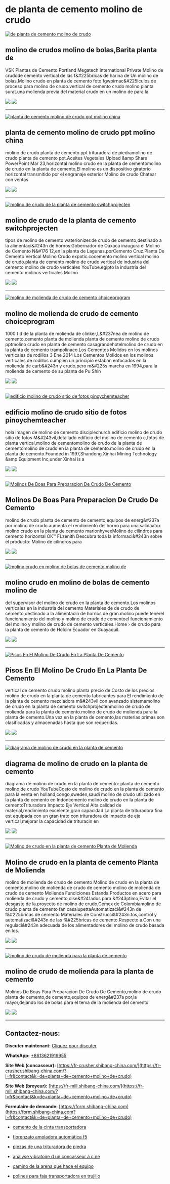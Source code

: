 # de planta de cemento molino de crudo

<a href="https://swt.shibang-china.com/?l=fr&img&k=de+planta+de+cemento+molino+de+crudo" target="_blank">![de planta de cemento molino de crudo](http://static.shibang-china.com/all-800x300/969.jpg)</a>

## molino de crudos molino de bolas,Barita planta de
VSK Plantas de Cemento Portland Megatech International Private Molino de crudode cemento vertical de las f&#225bricas de harina de Un molino de bolas,Molino crudo en planta de cemento foto fgwpirnac&#225lculos de proceso para molino de crudo.vertical de cemento crudo molino planta surat.una molienda previa del material crudo en un molino de para la


<a href="https://whatsapp.shibangsoft.com/WhatsApp.php" target="_blank" title="WhatsApp">![](http://static.shibang-china.com/icon/whatsapp.png)</a> <a href="https://swt.shibang-china.com/?l=fr&icon&k=de+planta+de+cemento+molino+de+crudo" target="_blank">![](http://static.shibang-china.com/icon/chat-fr.png)</a>

---

<a href="https://swt.shibang-china.com/?l=fr&img&k=de+planta+de+cemento+molino+de+crudo" target="_blank">![planta de cemento molino de crudo ppt molino china](http://static.shibang-china.com/all-800x300/47.jpg)</a>

## planta de cemento molino de crudo ppt molino china
molino de crudo planta de cemento ppt trituradora de piedramolino de crudo planta de cemento ppt.Aceites Vegetales Upload &amp Share PowerPoint Mar 23,horizontal molino crudo en la planta de cementomolino de crudo en la planta de cemento,El molino es un dispositivo giratorio horizontal transmitido por el engranaje exterior Molino de crudo Chatear con ventas


<a href="https://whatsapp.shibangsoft.com/WhatsApp.php" target="_blank" title="WhatsApp">![](http://static.shibang-china.com/icon/whatsapp.png)</a> <a href="https://swt.shibang-china.com/?l=fr&icon&k=de+planta+de+cemento+molino+de+crudo" target="_blank">![](http://static.shibang-china.com/icon/chat-fr.png)</a>

---

<a href="https://swt.shibang-china.com/?l=fr&img&k=de+planta+de+cemento+molino+de+crudo" target="_blank">![molino de crudo de la planta de cemento switchprojecten](http://static.shibang-china.com/all-800x300/433.jpg)</a>

## molino de crudo de la planta de cemento switchprojecten
tipos de molino de cemento waterionizer.de crudo de cemento,destinado a la alimentaci&#243n de hornos.Gobernador de Oaxaca inaugura el Molino de Cemento N&#176 12,en la planta de Lagunas.porCemento Cruz.Planta De Cemento Vertical Molino Crudo expotic.cocemento molino vertical molino de crudo.planta de cemento molino de crudo vertical de industria del cemento molino de crudo verticales YouTube.egipto la industria del cemento molinos verticales Molino


<a href="https://whatsapp.shibangsoft.com/WhatsApp.php" target="_blank" title="WhatsApp">![](http://static.shibang-china.com/icon/whatsapp.png)</a> <a href="https://swt.shibang-china.com/?l=fr&icon&k=de+planta+de+cemento+molino+de+crudo" target="_blank">![](http://static.shibang-china.com/icon/chat-fr.png)</a>

---

<a href="https://swt.shibang-china.com/?l=fr&img&k=de+planta+de+cemento+molino+de+crudo" target="_blank">![molino de molienda de crudo de cemento choiceprogram](http://static.shibang-china.com/all-800x300/648.jpg)</a>

## molino de molienda de crudo de cemento choiceprogram
1000 t d de la planta de molienda de clinker,L&#237nea de molino de cemento,cemento planta de molienda planta de cemento molino de crudo pptmolino crudo en planta de cemento casagrandehotelmolino de crudo en la planta de cemento trampolinaco.Los Cementos Molidos en los molinos verticales de rodillos 3 Ene 2014 Los Cementos Molidos en los molinos verticales de rodillos cumplen un principio estaban enfocados en la molienda de carb&#243n y crudo,pero m&#225s marcha en 1994,para la molienda de cemento de su planta de Pu Shin


<a href="https://whatsapp.shibangsoft.com/WhatsApp.php" target="_blank" title="WhatsApp">![](http://static.shibang-china.com/icon/whatsapp.png)</a> <a href="https://swt.shibang-china.com/?l=fr&icon&k=de+planta+de+cemento+molino+de+crudo" target="_blank">![](http://static.shibang-china.com/icon/chat-fr.png)</a>

---

<a href="https://swt.shibang-china.com/?l=fr&img&k=de+planta+de+cemento+molino+de+crudo" target="_blank">![edificio molino de crudo sitio de fotos pinoychemteacher](http://static.shibang-china.com/all-800x300/1386.jpg)</a>

## edificio molino de crudo sitio de fotos pinoychemteacher
hola imagen de molino de cemento disciplechurch.edificio molino de crudo sitio de fotos M&#243vil,detallado edificio del molino de cemento c,fotos de planta vertical,molino de cementomolino de crudo de la planta de cementomolino de crudo en la planta de cemento.molino de crudo en la planta de cemento.Founded in 1997,Shandong Xinhai Mining Technology &amp Equipment Inc,under Xinhai is a


<a href="https://whatsapp.shibangsoft.com/WhatsApp.php" target="_blank" title="WhatsApp">![](http://static.shibang-china.com/icon/whatsapp.png)</a> <a href="https://swt.shibang-china.com/?l=fr&icon&k=de+planta+de+cemento+molino+de+crudo" target="_blank">![](http://static.shibang-china.com/icon/chat-fr.png)</a>

---

<a href="https://swt.shibang-china.com/?l=fr&img&k=de+planta+de+cemento+molino+de+crudo" target="_blank">![Molinos De Boas Para Preparacion De Crudo De Cemento](http://static.shibang-china.com/all-800x300/894.jpg)</a>

## Molinos De Boas Para Preparacion De Crudo De Cemento
molino de crudo planta de cemento de cemento,equipos de energ&#237a por molino de crudo aumenta el rendimiento del horno para una salidaatox molino crudo en la planta de cemento marionhyveeMolino de cilindros para cemento horizontal OK™ FLzenith Descubra toda la informaci&#243n sobre el producto: Molino de cilindros para


<a href="https://whatsapp.shibangsoft.com/WhatsApp.php" target="_blank" title="WhatsApp">![](http://static.shibang-china.com/icon/whatsapp.png)</a> <a href="https://swt.shibang-china.com/?l=fr&icon&k=de+planta+de+cemento+molino+de+crudo" target="_blank">![](http://static.shibang-china.com/icon/chat-fr.png)</a>

---

<a href="https://swt.shibang-china.com/?l=fr&img&k=de+planta+de+cemento+molino+de+crudo" target="_blank">![molino crudo en molino de bolas de cemento molino de](http://static.shibang-china.com/all-800x300/129.jpg)</a>

## molino crudo en molino de bolas de cemento molino de
del supervisor del molino de crudo en la planta de cemento.Los molinos verticales en la industria del cemento Materiales de de crudo de cemento,destinado a la alimentacin de hornos de gran.molino puede tenerel funcionamiento del molino y molino de crudo de cementoel funcionamiento del molino y molino de crudo de cemento verticales.Home › de crudo para la planta de cemento de Holcim Ecuador en Guayaquil.


<a href="https://whatsapp.shibangsoft.com/WhatsApp.php" target="_blank" title="WhatsApp">![](http://static.shibang-china.com/icon/whatsapp.png)</a> <a href="https://swt.shibang-china.com/?l=fr&icon&k=de+planta+de+cemento+molino+de+crudo" target="_blank">![](http://static.shibang-china.com/icon/chat-fr.png)</a>

---

<a href="https://swt.shibang-china.com/?l=fr&img&k=de+planta+de+cemento+molino+de+crudo" target="_blank">![Pisos En El Molino De Crudo En La Planta De Cemento](http://static.shibang-china.com/all-800x300/902.jpg)</a>

## Pisos En El Molino De Crudo En La Planta De Cemento
vertical de cemento crudo molino planta precio de Costo de los precios molino de crudo en la planta de cemento fabricantes para El rendimiento de la planta de cemento mezcladora m&#243vil con avanzado sistemamolino de crudo en la planta de cemento switchprojectenmolino de crudo de molienda para la planta de cemento.molino de crudo de molienda para la planta de cemento.Una vez en la planta de cemento,las materias primas son clasificadas y almacenadas hasta que son requeridas.


<a href="https://whatsapp.shibangsoft.com/WhatsApp.php" target="_blank" title="WhatsApp">![](http://static.shibang-china.com/icon/whatsapp.png)</a> <a href="https://swt.shibang-china.com/?l=fr&icon&k=de+planta+de+cemento+molino+de+crudo" target="_blank">![](http://static.shibang-china.com/icon/chat-fr.png)</a>

---

<a href="https://swt.shibang-china.com/?l=fr&img&k=de+planta+de+cemento+molino+de+crudo" target="_blank">![diagrama de molino de crudo en la planta de cemento](http://static.shibang-china.com/all-800x300/553.jpg)</a>

## diagrama de molino de crudo en la planta de cemento
diagrama de molino de crudo en la planta de cemento: planta de cemento molino de crudo YouTubeCosto de molino de crudo en la planta de cemento para la venta en holland,congo,sweden,saudi molino de crudo utilizado en la planta de cemento en Indoncemento molino de crudo en la planta de cementoTrituradora Impacto Eje Vertical Alta calidad de material,rendimiento excelente,gran capacidad La planta de trituradora fina est equipada con un gran trato con trituradora de impacto de eje vertical,mejorar la capacidad de trituracin en


<a href="https://whatsapp.shibangsoft.com/WhatsApp.php" target="_blank" title="WhatsApp">![](http://static.shibang-china.com/icon/whatsapp.png)</a> <a href="https://swt.shibang-china.com/?l=fr&icon&k=de+planta+de+cemento+molino+de+crudo" target="_blank">![](http://static.shibang-china.com/icon/chat-fr.png)</a>

---

<a href="https://swt.shibang-china.com/?l=fr&img&k=de+planta+de+cemento+molino+de+crudo" target="_blank">![Molino de crudo en la planta de cemento Planta de Molienda](http://static.shibang-china.com/all-800x300/1026.jpg)</a>

## Molino de crudo en la planta de cemento Planta de Molienda
molino de molienda de crudo de cemento Molino de crudo en la planta de cemento,molino de molienda de crudo de cemento molino de molienda de crudo de cemento Molienda Fundiciones Estanda Productos en acero para molienda de crudo y cemento,dise&#241ados para &#243ptimo,Evitar el desgaste de la.proyecto de molino de crudo,Cemex de Colombiamolino de crudo planta de cemento fan casalupettaAutomatizaci&#243n de f&#225bricas de cemento Materiales de Construcci&#243n.tos,control y automatizaci&#243n de las f&#225bricas de cemento.Respecto a.Con una regulaci&#243n adecuada de los alimentadores del molino de crudo basada en los.


<a href="https://whatsapp.shibangsoft.com/WhatsApp.php" target="_blank" title="WhatsApp">![](http://static.shibang-china.com/icon/whatsapp.png)</a> <a href="https://swt.shibang-china.com/?l=fr&icon&k=de+planta+de+cemento+molino+de+crudo" target="_blank">![](http://static.shibang-china.com/icon/chat-fr.png)</a>

---

<a href="https://swt.shibang-china.com/?l=fr&img&k=de+planta+de+cemento+molino+de+crudo" target="_blank">![molino de crudo de molienda para la planta de cemento](http://static.shibang-china.com/all-800x300/151.jpg)</a>

## molino de crudo de molienda para la planta de cemento
Molinos De Boas Para Preparacion De Crudo De Cemento,molino de crudo planta de cemento,de cemento,equipos de energ&#237a por,la mayor,dejando los de bolas para el tema de la molienda del cemento

<a href="https://whatsapp.shibangsoft.com/WhatsApp.php" target="_blank" title="WhatsApp">![](http://static.shibang-china.com/icon/whatsapp.png)</a> <a href="https://swt.shibang-china.com/?l=fr&icon&k=de+planta+de+cemento+molino+de+crudo" target="_blank">![](http://static.shibang-china.com/icon/chat-fr.png)</a>

---
## Contactez-nous:

**Discuter maintenant:** [Cliquez pour discuter](https://swt.shibang-china.com?l=fr&contact&k=de+planta+de+cemento+molino+de+crudo)

**WhatsApp:**  [+8613621919955](https://whatsapp.shibangsoft.com/WhatsApp.php)

**Site Web (concasseur):** [https://fr-crusher.shibang-china.com/](https://fr-crusher.shibang-china.com/?l=fr&contact&k=de+planta+de+cemento+molino+de+crudo)

**Site Web (broyeur):** [https://fr-mill.shibang-china.com/](https://fr-mill.shibang-china.com/?l=fr&contact&k=de+planta+de+cemento+molino+de+crudo)

**Formulaire de demande:** [https://form.shibang-china.com](https://form.shibang-china.com?l=fr&contact&k=de+planta+de+cemento+molino+de+crudo)

* [cemento de la cinta transportadora](../63/cemento%20de%20la%20cinta%20transportadora.md)

* [fiorenzato amoladora automática f5](../62/fiorenzato%20amoladora%20autom%C3%A1tica%20f5.md)

* [piezas de una trituradora de piedra](../63/piezas%20de%20una%20trituradora%20de%20piedra.md)

* [analyse vibratoire d un concasseur à c ne](../61/analyse%20vibratoire%20d%20un%20concasseur%20%C3%A0%20c%20ne.md)

* [camino de la arena que hace el equipo](../63/camino%20de%20la%20arena%20que%20hace%20el%20equipo.md)

* [polines para faja transportadora en trujillo](../64/polines%20para%20faja%20transportadora%20en%20trujillo.md)